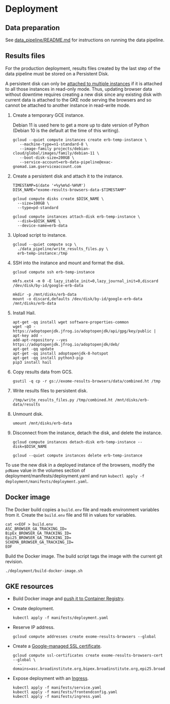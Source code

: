 # Deployment

## Data preparation

See [data_pipeline/README.md](../data_pipeline/README.md) for instructions on running the data pipeline.

## Results files

For the production deployment, results files created by the last step of the data pipeline must be stored
on a Persistent Disk.

A persistent disk can only be [attached to multiple instances](https://cloud.google.com/compute/docs/disks/add-persistent-disk#use_multi_instances)
if it is attached to all those instances in read-only mode. Thus, updating browser data without downtime
requires creating a new disk since any existing disk with current data is attached to the GKE node serving
the browsers and so cannot be attached to another instance in read-write mode.

1. Create a temporary GCE instance.

   Debian 11 is used here to get a more up to date version of Python (Debian 10 is the default at the time of this writing).

   ```
   gcloud --quiet compute instances create erb-temp-instance \
      --machine-type=n1-standard-8 \
      --image-family projects/debian-cloud/global/images/family/debian-11 \
      --boot-disk-size=200GB \
      --service-account=erb-data-pipeline@exac-gnomad.iam.gserviceaccount.com
   ```

2. Create a persistent disk and attach it to the instance.

   ```
   TIMESTAMP=$(date '+%y%m%d-%H%M')
   DISK_NAME="exome-results-browsers-data-$TIMESTAMP"

   gcloud compute disks create $DISK_NAME \
     --size=100GB \
     --type=pd-standard

   gcloud compute instances attach-disk erb-temp-instance \
     --disk=$DISK_NAME \
     --device-name=erb-data
   ```

3. Upload script to instance.

   ```
   gcloud --quiet compute scp \
     ./data_pipeline/write_results_files.py \
     erb-temp-instance:/tmp
   ```

4. SSH into the instance and mount and format the disk.

   ```
   gcloud compute ssh erb-temp-instance
   ```

   ```
   mkfs.ext4 -m 0 -E lazy_itable_init=0,lazy_journal_init=0,discard /dev/disk/by-id/google-erb-data

   mkdir -p /mnt/disks/erb-data
   mount -o discard,defaults /dev/disk/by-id/google-erb-data /mnt/disks/erb-data
   ```

5. Install Hail.

   ```
   apt-get -qq install wget software-properties-common
   wget -qO - https://adoptopenjdk.jfrog.io/adoptopenjdk/api/gpg/key/public | apt-key add -
   add-apt-repository --yes https://adoptopenjdk.jfrog.io/adoptopenjdk/deb/
   apt-get -qq update
   apt-get -qq install adoptopenjdk-8-hotspot
   apt-get -qq install python3-pip
   pip3 install hail
   ```

6. Copy results data from GCS.

   ```
   gsutil -q cp -r gs://exome-results-browsers/data/combined.ht /tmp
   ```

7. Write results files to persistent disk.

   ```
   /tmp/write_results_files.py /tmp/combined.ht /mnt/disks/erb-data/results
   ```

8. Unmount disk.

   ```
   umount /mnt/disks/erb-data
   ```

9. Disconnect from the instance, detach the disk, and delete the instance.

   ```
   gcloud compute instances detach-disk erb-temp-instance --disk=$DISK_NAME

   gcloud --quiet compute instances delete erb-temp-instance
   ```

To use the new disk in a deployed instance of the browsers, modify the `pdName` value in the volumes section
of deployment/manifests/deployment.yaml and run `kubectl apply -f deployment/manifests/deployment.yaml`.

## Docker image

The Docker build copies a `build.env` file and reads environment variables from it. Create the `build.env`
file and fill in values for variables.

```
cat <<EOF > build.env
ASC_BROWSER_GA_TRACKING_ID=
BipEx_BROWSER_GA_TRACKING_ID=
Epi25_BROWSER_GA_TRACKING_ID=
SCHEMA_BROWSER_GA_TRACKING_ID=
EOF
```

Build the Docker image. The build script tags the image with the current git revision.

```
./deployment/build-docker-image.sh
```

## GKE resources

- Build Docker image and [push it to Container Registry](https://cloud.google.com/container-registry/docs/pushing-and-pulling).

- Create deployment.

  ```
  kubectl apply -f manifests/deployment.yaml
  ```

- Reserve IP address.

  ```
  gcloud compute addresses create exome-results-browsers --global
  ```

- Create a [Google-managed SSL certificate](https://cloud.google.com/load-balancing/docs/ssl-certificates/google-managed-certs).

  ```
  gcloud compute ssl-certificates create exome-results-browsers-cert --global \
    --domains=asc.broadinstitute.org,bipex.broadinstitute.org,epi25.broadinstitute.org,schema.broadinstitute.org
  ```

- Expose deployment with an [Ingress](https://cloud.google.com/kubernetes-engine/docs/concepts/ingress).

  ```
  kubectl apply -f manifests/service.yaml
  kubectl apply -f manifests/frontendconfig.yaml
  kubectl apply -f manifests/ingress.yaml
  ```
